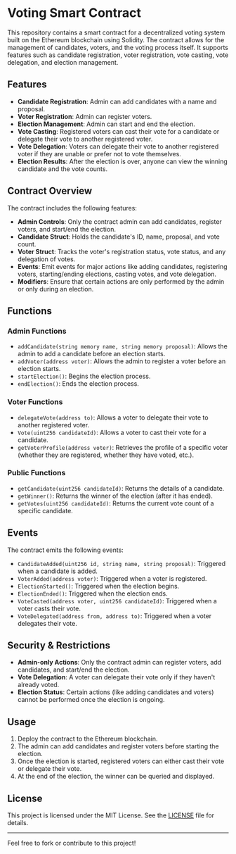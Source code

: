 # Voting Smart Contract

This repository contains a smart contract for a decentralized voting system built on the Ethereum blockchain using Solidity. The contract allows for the management of candidates, voters, and the voting process itself. It supports features such as candidate registration, voter registration, vote casting, vote delegation, and election management.

## Features

- **Candidate Registration**: Admin can add candidates with a name and proposal.
- **Voter Registration**: Admin can register voters.
- **Election Management**: Admin can start and end the election.
- **Vote Casting**: Registered voters can cast their vote for a candidate or delegate their vote to another registered voter.
- **Vote Delegation**: Voters can delegate their vote to another registered voter if they are unable or prefer not to vote themselves.
- **Election Results**: After the election is over, anyone can view the winning candidate and the vote counts.

## Contract Overview

The contract includes the following features:

- **Admin Controls**: Only the contract admin can add candidates, register voters, and start/end the election.
- **Candidate Struct**: Holds the candidate's ID, name, proposal, and vote count.
- **Voter Struct**: Tracks the voter's registration status, vote status, and any delegation of votes.
- **Events**: Emit events for major actions like adding candidates, registering voters, starting/ending elections, casting votes, and vote delegation.
- **Modifiers**: Ensure that certain actions are only performed by the admin or only during an election.

## Functions

### Admin Functions
- `addCandidate(string memory name, string memory proposal)`: Allows the admin to add a candidate before an election starts.
- `addVoter(address voter)`: Allows the admin to register a voter before an election starts.
- `startElection()`: Begins the election process.
- `endElection()`: Ends the election process.

### Voter Functions
- `delegateVote(address to)`: Allows a voter to delegate their vote to another registered voter.
- `Vote(uint256 candidateId)`: Allows a voter to cast their vote for a candidate.
- `getVoterProfile(address voter)`: Retrieves the profile of a specific voter (whether they are registered, whether they have voted, etc.).

### Public Functions
- `getCandidate(uint256 candidateId)`: Returns the details of a candidate.
- `getWinner()`: Returns the winner of the election (after it has ended).
- `getVotes(uint256 candidateId)`: Returns the current vote count of a specific candidate.

## Events

The contract emits the following events:

- `CandidateAdded(uint256 id, string name, string proposal)`: Triggered when a candidate is added.
- `VoterAdded(address voter)`: Triggered when a voter is registered.
- `ElectionStarted()`: Triggered when the election begins.
- `ElectionEnded()`: Triggered when the election ends.
- `VoteCasted(address voter, uint256 candidateId)`: Triggered when a voter casts their vote.
- `VoteDelegated(address from, address to)`: Triggered when a voter delegates their vote.

## Security & Restrictions

- **Admin-only Actions**: Only the contract admin can register voters, add candidates, and start/end the election.
- **Vote Delegation**: A voter can delegate their vote only if they haven't already voted.
- **Election Status**: Certain actions (like adding candidates and voters) cannot be performed once the election is ongoing.

## Usage

1. Deploy the contract to the Ethereum blockchain.
2. The admin can add candidates and register voters before starting the election.
3. Once the election is started, registered voters can either cast their vote or delegate their vote.
4. At the end of the election, the winner can be queried and displayed.

## License

This project is licensed under the MIT License. See the [LICENSE](LICENSE) file for details.

---

Feel free to fork or contribute to this project!
